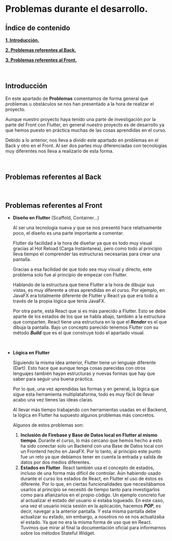 # Problemas durante el desarrollo.

## Índice de contenido

**[1. Introducción.](#INTRO)**

**[2. Problemas referentes al Back.](#PROB-BACK)**

**[3. Problemas referentes al Front.](#PROB-FRONT)**

<br>
<a name="INTRO"></a>

## Introducción

En este apartado de **Problemas** comentamos de forma general que problemas u obstáculos se nos han presentado a la hora de realizar el proyecto.

Aunque nuestro proyecto haya tenido una parte de investigación por la parte del Front con Flutter, en general nuestro proyecto es de desarrollo ya que hemos puesto en práctica muchas de las cosas aprendidas en el curso.

Debido a lo anterior, nos lleva a dividir este apartado en problemas en el Back y otro en el Front. Al ser dos partes muy diferenciadas con tecnologías muy diferentes nos lleva a realizarlo de esta forma.

<br>
<a name="PROB-BACK"></a>

## Problemas referentes al Back



<br>
<a name="PROB-FRONT"></a>

## Problemas referentes al Front

- **Diseño en Flutter** (Scaffold, Container...)

  Al ser una tecnología nueva y que se nos presentó hace relativamente poco, el diseño es una parte importante a comentar.

  Flutter da facilidad a la hora de diseñar ya que es todo muy visual gracias al Hot Reload (Carga Instántanea), pero como todo al principio lleva tiempo el comprender las estructuras necesarias para crear una pantalla.

  Gracias a esa facilidad de que todo sea muy visual y directo, este problema solo fue al principio de empezar con Flutter.

  Hablando de la estructura que tiene Flutter a la hora de dibujar sus vistas, es muy diferente a otras aprendidas en el curso. Por ejemplo, en JavaFX era totalmente diferente de Flutter y React ya que era todo a través de la propia lógica que tenía JavaFX.

  Por otra parte, está React que si es más parecido a Flutter. Esto se debe aparte de los estados de los que se habla abajo, también a la estructura que comparten. React tiene una estructura en la que el ***Render*** es el que dibuja la pantalla. Bajo un concepto parecido tenemos Flutter con su método ***Build*** que es el que construye todo el apartado visual.

  <br>

- **Lógica en Flutter**

  Siguiendo la misma idea anterior, Flutter tiene un lenguaje diferente (Dart). Esto hace que aunque tenga cosas parecidas con otros lenguajes también hayan estructuras y nuevas formas que hay que saber para seguir una buena práctica.

  Por lo que, una vez aprendidas las formas y en general, la lógica que sigue esta herramienta multiplataforma, todo es muy fácil de llevar acabo una vez tienes las ideas claras.

  Al llevar más tiempo trabajando con herramientas usadas en el Backend, la lógica en Flutter ha supuesto algunos problemas más concretos.

  Algunos de estos problemas son:

  1. **Inclusión de Firebase y Base de Datos local en Flutter al mismo tiempo**. Durante el curso, lo más cercano que hemos hecho a esto ha sido conectar solo un Backend con una Base de Datos local con un Frontend hecho en JavaFX. Por lo tanto, al principio este punto fue un reto ya que debíamos tener en cuenta la entrada y salida de datos por dos medios diferentes.
  2. **Estados en Flutter**. React también usa el concepto de estados, incluso de una forma más difícil de controlar. Aún habiendo usado durante el curso los estados de React, en Flutter el uso de éstos es diferente. Por lo que, en ciertas funcionalidades que necesitábamos usarlos al principio se necesitó de tiempo tanto para investigarlos como para afianzarlos en el propio código. Un ejemplo concreto fue al actualizar el estado del usuario si estaba logueado. En este caso, una vez el usuario inicia sesión en la aplicación, hacemos ***POP***, es decir, navegar a la anterior pantalla. Y esta misma pantalla debe actualizar su estado, sin embargo, a nosotros no se nos actualizaba el estado. Ya que no era la misma forma de uso que en React. Tuvimos que mirar al final la documentación oficial para informarnos sobre los métodos Stateful Widget.

<br>
